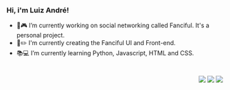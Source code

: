 ###   Hi, i'm Luiz André!

- 🚧🎮 I’m currently working on social networking called Fanciful. It's a personal project.
- 📃✏️ I'm currently creating the Fanciful UI and Front-end.
- 📚💻 I’m currently learning Python, Javascript, HTML and CSS.
#
<div align="right">
   <a href="https://www.linkedin.com/in/luizandreoliveira/" target="_blank"><img src="https://img.shields.io/badge/LinkedIn-0077B5?style=for-the-badge&logo=linkedin&logoColor=white" target="_blank"></a>
   <a href="https://www.instagram.com/la_gomesoliveira/" target="_blank"><img src="https://img.shields.io/badge/Instagram-E4405F?style=for-the-badge&logo=instagram&logoColor=white" target="_blank"></a>
   <a href="mailto:andreoliveira.profi@gmail.com?subject=Assunto" target="_blank"><img src="https://img.shields.io/badge/Gmail-D14836?style=for-the-badge&logo=gmail&logoColor=white" target="_blank"></a>
</div>
